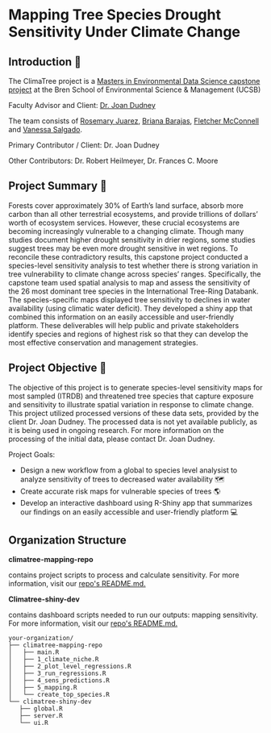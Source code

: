 # Mapping Tree Species Drought Sensitivity Under Climate Change
## Introduction :deciduous_tree:
The ClimaTree project is a [Masters in Environmental Data Science capstone project](https://bren.ucsb.edu/projects?f%5B0%5D=project-program%3A63) at the Bren School of Environmental Science & Management (UCSB)

Faculty Advisor and Client: [Dr. Joan Dudney](https://joandudney.com)

The team consists of [Rosemary Juarez](https://github.com/rosemaryjuarez), [Briana Barajas](https://github.com/briana-barajas), [Fletcher McConnell](https://github.com/fletcher-m) and [Vanessa Salgado](https://github.com/Vanessa-Salgado). 

Primary Contributor / Client: Dr. Joan Dudney 

Other Contributors: Dr. Robert Heilmeyer, Dr. Frances C. Moore

## Project Summary :evergreen_tree:
Forests cover approximately 30% of Earth’s land surface, absorb more carbon than all other terrestrial ecosystems, and provide trillions of dollars’ worth of ecosystem services. However, these crucial ecosystems are becoming increasingly vulnerable to a changing climate. Though many studies document higher drought sensitivity in drier regions, some studies suggest trees may be even more drought sensitive in wet regions. To reconcile these contradictory results, this capstone project conducted a species-level sensitivity analysis to test whether there is strong variation in tree vulnerability to climate change across species’ ranges. Specifically, the capstone team used spatial analysis to map and assess the sensitivity of the 26 most dominant tree species in the International Tree-Ring Databank. The species-specific maps displayed tree sensitivity to declines in water availability (using climatic water deficit). They developed a shiny app that combined this information on an easily accessible and user-friendly platform. These deliverables will help public and private stakeholders identify species and regions of highest risk so that they can develop the most effective conservation and management strategies.



## Project Objective :seedling:
The objective of this project is to generate species-level sensitivity maps for most sampled (ITRDB) and threatened tree species that capture exposure and sensitivity to illustrate spatial variation in response to climate change. This project utilized processed versions of these data sets, provided by the client Dr. Joan Dudney. The processed data is not yet available publicly, as it is being used in ongoing research. For more information on the processing of the initial data, please contact Dr. Joan Dudney.
 

Project Goals:
* Design a new workflow from a global to species level analysist to analyze sensitivity of trees to decreased water availability 🗺️  
* Create accurate risk maps for vulnerable species of trees :earth_americas:
* Develop an interactive dashboard using R-Shiny app that summarizes our findings on an easily accessible and user-friendly platform :computer:


## Organization Structure

**climatree-mapping-repo**

contains project scripts to process and calculate sensitivity. For more information, visit our [repo's README.md.](https://github.com/ClimaTree/climatree-mapping-repo) 

**Climatree-shiny-dev**

contains dashboard scripts needed to run our outputs: mapping sensitivity. For more information, visit our [repo's README.md.](https://github.com/ClimaTree/climatree-shiny-dev)

```
your-organization/
├── climatree-mapping-repo
│   ├── main.R
│   ├── 1_climate_niche.R
│   ├── 2_plot_level_regressions.R
│   ├── 3_run_regressions.R
│   ├── 4_sens_predictions.R
│   ├── 5_mapping.R
│   └── create_top_species.R
└── climatree-shiny-dev
   ├── global.R
   ├── server.R
   └── ui.R
```



















<!---
Directions:
Update GitHub organization & team management plan
Update:

Your GitHub organization’s landing page to include the project summary you submitted a on week 2. 

Delete all the repositories, issues, and projects from today’s demo sessions.

Your team management plan sections V and VI to include the GitHub tools we covered today (if your team will use them - highly encouraged!).

Create a skeleton of repositories, some issues and milestones, and a project to track the bigger steps of your Approach & Methods section.
-->

